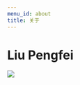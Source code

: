 ```yaml
---
menu_id: about
title: 关于
---
```


# Liu Pengfei

![](https://fastly.jsdelivr.net/gh/cdn-x/placeholder@1.0.1/avatar/round/3442075.svg)
